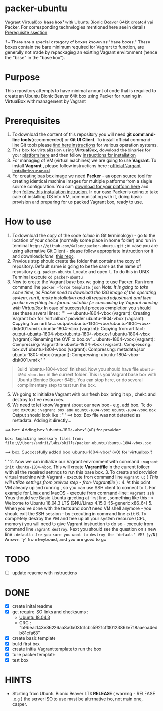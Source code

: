 # packer-ubuntu
Vagrant VirtualBox **base box**¹ with Ubuntu Bionic Beaver 64bit created vai Packer.
For corresponding technologies mentioned here see in details [Prerequisite ssection](#prerequisites)

*1* - There are a special category of boxes known as "base boxes." These boxes contain the bare minimum required for Vagrant to function, are generally not made by repackaging an existing Vagrant environment (hence the "base" in the "base box").

# Purpose 

This repository attempts to have minimal amount of code that is required to create an Ubuntu Bionic Beaver 64it box using Packer for running in VirtualBox with management by Vagrant

# Prerequisites

1. To download the content of this repository you will need **git command-line tools**(recommended) or **Git UI Client**. To install official command-line Git tools please [find here instructions](https://git-scm.com/book/en/v2/Getting-Started-Installing-Git) for various operation systems. 
2. This box for virtualizaion using **VirtualBox**, download the binaries for your [platform here](https://www.virtualbox.org/wiki/Downloads) and then follow [instructions for installation](https://www.virtualbox.org/manual/ch02.html)
3. For managing of VM (virtual machines) we are going to use **Vagrant**. To install **Vagrant** , please follow instructions here : [official Vargant installation manual](https://www.vagrantup.com/docs/installation/)
4. For creating bas box image we need **Packer** - an open source tool for creating identical machine images for multiple platforms from a single source configuration.  You cam [download for your platform here](https://www.packer.io/downloads.html)  and then [follow this installation instrucion](https://www.packer.io/intro/getting-started/install.html#precompiled-binaries).  In our case Packer is going to take care of installing OS into VM, communicating with it, doing basic provision and preparing for us packed Vagrant box, ready to use.
# How to use

1. To download the copy of the code (*clone* in Git terminology) - go to the location of your choice (normally some place in home folder) and run in terminal ``https://github.com/Galser/packer-ubuntu.git`` ; in case you are using alternative Git Client - please follow appropriate instruction for it and download(*clone*) [this repo](https://github.com/Galser/packer-ubuntu.git). 
2. Previous step should create the folder that contains the copy of repository. Default name is going to be the same as the name of repository e.g. ``packer-ubuntu``. Locate and open it. To do this in UNIX Terminal execute ``cd packer-ubuntu`` 
3. Now to create the Vagrant base box we going to use Packer. Run from command line ``packer -force template.json``
*Note: It is going to take some time, as Packer need to download the ISO image of the operating system, run it, make installation and all required adjustment and then packe everything into format suitable for consuming by Vagrant running with VirtualBox*
In case of successful process completion you should see these several lines :
'''
 ==> ubuntu-1804-vbox (vagrant): Creating Vagrant box for 'virtualbox' provider
     ubuntu-1804-vbox (vagrant): Copying from artifact: output-ubuntu-1804-vbox/ubuntu-1804-vbox-disk001.vmdk
     ubuntu-1804-vbox (vagrant): Copying from artifact: output-ubuntu-1804-vbox/ubuntu-1804-vbox.ovf
     ubuntu-1804-vbox (vagrant): Renaming the OVF to box.ovf...
     ubuntu-1804-vbox (vagrant): Compressing: Vagrantfile
     ubuntu-1804-vbox (vagrant): Compressing: box.ovf
     ubuntu-1804-vbox (vagrant): Compressing: metadata.json
     ubuntu-1804-vbox (vagrant): Compressing: ubuntu-1804-vbox-disk001.vmdk
'''     
> Build 'ubuntu-1804-vbox' finished.
Now you should have file `ubuntu-1804-vbox.box` in the current folder. This is you Vagrant base box with Ubuntu Bionice Beaver 64Bit.
You can stop here, or do several complimentary step to test run the box. 
5. We going to initialize Vagrant with our fresh box, bring it up , chekc and destroy to free resources.
  1. We need to let know Vagrant about our new box - e.g. add box. To do soe execute : ``vagrant box add ubuntu-1804-vbox ubuntu-1804-vbox.box``
  Output should look like : 
  '''
   ==> box: Box file was not detected as metadata. Adding it directly...
   
   ==> box: Adding box 'ubuntu-1804-vbox' (v0) for provider: 
   
    box: Unpacking necessary files from: file:///Users/andrii/labs/skills/packer-ubuntu/ubuntu-1804-vbox.box
    
   ==> box: Successfully added box 'ubuntu-1804-vbox' (v0) for 'virtualbox'!
   
   '''
  2. Now we can initialize our Vagrant environment with command : ``vagrant init ubuntu-1804-vbox``. This will create **Vagrantfile** in the current foilder with all the required settings to run this base box. 
  3. To create and provision virtual machine with Vagrant - execute from command line ``vagrant up`` ( *This will utilize settings from preivos step - from Vagrantfile* )  :
  4. At this point VM already up and running , so you can use SSH client to connect to it. For example for Linux and MacOS - execute from command-line : ``vagrant ssh``
    Yous should see Basic Ubuntu greeting at first line , something like this : 
    > Welcome to Ubuntu 18.04.3 LTS (GNU/Linux 4.15.0-55-generic x86_64) 
  5. When you've done with the tests and don't need VM shell anymore - you should exit the SSH session - by executing in command line ``exit``
  6. To completely destroy the VM and free up all your system resource (CPU, memory) you will need to give Vagrant instruction to do so - execute from command line ``vagrant destroy``. Next you should see the question on a new line :
  ``` default: Are you sure you want to destroy the 'default' VM? [y/N]  ```
  Answer 'y' from keyboard, and you are good to go

# TODO

- [ ] update readme with instructions

# DONE

- [x] create inital readme
- [X] get require ISO links and checksums :
    - [Ubuntu 18.04.3](http://releases.ubuntu.com/18.04.3/ubuntu-18.04.3-live-server-amd64.iso?_ga=2.8014258.1409596254.1568807879-1626201701.1568377158)
    - CRC  : "b9beac143e36226aa8a0b03fc1cbb5921cff80123866e718aaeba4edb81cfa63"
- [X] create basic template
- [X] build first box
- [X] create initial Vagrant template to run the box
- [x] tune packer template
- [x] test box

# HINTS

- Starting from Ubuntu Bionic Beaver LTS **RELEASE** ( warning - RELEASE .e.g ) the server ISO to use must be alternative iso, not main one, casper.

